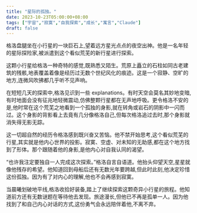 ```yaml
---
title: "星际的孤独。"
date: 2023-10-23T05:00:00+08:00
tags: ["宇宙","寂寞","自我探索","成长","寓言","Claude"]
draft: false
--- 
```


格洛盘腿坐在小行星的一块巨石上,望着远方星光点点的夜空出神。他是一名年轻的星际探险家,被派遣到这个看似荒芜的新行星进行探索。

这颗小行星给格洛一种奇特的感觉,既熟悉又陌生。荒原上矗立的石柱如同古老建筑的残骸,地表覆盖着像是经历过无数个世纪风化的痕迹。这是一个寂静、空旷的地方,连微风吹拂都几乎听不见声响。

在短短几天的探索中,格洛见识到一些 explanations。有时天空会莫名其妙地变暗,有时地面会没有征兆地轻微震动,仿佛整颗行星都在无声地呼吸。更令格洛不安的是,他时常在这个荒芜之地看到一个孤独的身影,就在转角或岩石的阴影中一闪而过。这个身影的背影看上去竟有几分像格洛自己,但每次格洛追过去时,那个身影就消失得无影无踪。

这一切超自然的经历令格洛感到既兴奋又苦恼。他不禁开始思考,这个看似荒芜的行星,其实就是他内心世界的投影。寂寞、空虚、对未知的无助感,都在这个地方找到了形体。那个跟随着他的身影,是他内心对自我认同的渴望。

“也许我注定要独自一人完成这次探索。”格洛自言自语道。他抬头仰望天空,星星就像他残存的希望。他知道回到母船后还有无数光年要跨越,但此时此刻,他决定珍惜这份孤独。因为有了对内心的理解,他也不会再感到寂寞。

当晨曦划破地平线,格洛收拾好装备,踏上了继续探索这颗奇异小行星的旅程。他知道前方还有无数谜题在等待他去发现。旅途漫长,但他已不再是孤单一人。因为他找到了和自己内心对话的方式,这份勇气会永远陪伴着他,不离不弃。
